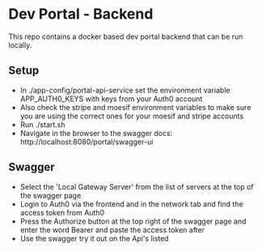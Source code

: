 # Dev Portal - Backend

This repo contains a docker based dev portal backend that can be run locally.

## Setup

* In ./app-config/portal-api-service set the environment variable APP_AUTH0_KEYS with keys from your Auth0 account
* Also check the stripe and moesif environment variables to make sure you are using the correct ones for your moesif and stripe accounts
* Run ./start.sh
* Navigate in the browser to the swagger docs: http://localhost:8080/portal/swagger-ui

## Swagger

* Select the 'Local Gateway Server' from the list of servers at the top of the swagger page
* Login to Auth0 via the frontend and in the network tab and find the access token from Auth0
* Press the Authorize button at the top right of the swagger page and enter the word Bearer and paste the access token after
* Use the swagger try it out on the Api's listed